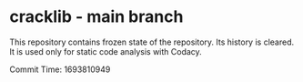 # cracklib - main branch

This repository contains frozen state of the repository.
Its history is cleared. It is used only for static code
analysis with Codacy.

Commit Time: 1693810949